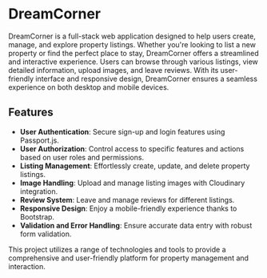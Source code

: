 # DreamCorner

DreamCorner is a full-stack web application designed to help users create, manage, and explore property listings. Whether you're looking to list a new property or find the perfect place to stay, DreamCorner offers a streamlined and interactive experience. Users can browse through various listings, view detailed information, upload images, and leave reviews. With its user-friendly interface and responsive design, DreamCorner ensures a seamless experience on both desktop and mobile devices.

## Features

- **User Authentication**: Secure sign-up and login features using Passport.js.
- **User Authorization**: Control access to specific features and actions based on user roles and permissions.
- **Listing Management**: Effortlessly create, update, and delete property listings.
- **Image Handling**: Upload and manage listing images with Cloudinary integration.
- **Review System**: Leave and manage reviews for different listings.
- **Responsive Design**: Enjoy a mobile-friendly experience thanks to Bootstrap.
- **Validation and Error Handling**: Ensure accurate data entry with robust form validation.

This project utilizes a range of technologies and tools to provide a comprehensive and user-friendly platform for property management and interaction.
